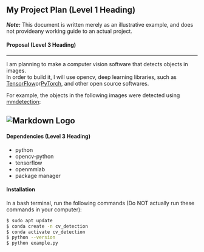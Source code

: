 ## **My Project Plan** (Level 1 Heading)
***Note:*** This document is written merely as an illustrative example, and does not provideany working guide to an actual project.

#### **Proposal (Level 3 Heading)**
---
I am planning to make a computer vision software that detects objects in images.  
In order to build it, I will use opencv, deep learning libraries, such as [TensorFlow](https://www.tensorflow.org/?hl=ko)or[PyTorch](https://pytorch.org/), and other open source softwares. 

For example, the objects in the following images were detected using [mmdetection](https://github.com/open-mmlab/mmdetection):  

![Markdown Logo](https://user-images.githubusercontent.com/12907710/137271636-56ba1cd2-b110-4812-8221-b4c120320aa9.png)
---
#### Dependencies (Level 3 Heading)

- python
- opencv-python
- tensorflow
- openmmlab
- package manager
#### Installation  

In a bash terminal, run the following commands (Do NOT actually run these commands in
your computer):

```sh
$ sudo apt update
$ conda create -n cv_detection
$ conda activate cv_detection
$ python --version
$ python example.py
```
